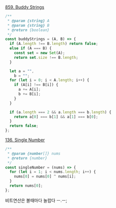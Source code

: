 [859. Buddy Strings](https://leetcode.com/problems/buddy-strings/)

```javascript
/**
 * @param {string} A
 * @param {string} B
 * @return {boolean}
 */
const buddyStrings = (A, B) => {
  if (A.length !== B.length) return false;
  else if (A === B) {
    const set = new Set(A);
    return set.size !== B.length;
  }

  let a = "",
    b = "";
  for (let i = 0; i < A.length; i++) {
    if (A[i] !== B[i]) {
      a += A[i];
      b += B[i];
    }
  }

  if (a.length === 2 && a.length === b.length) {
    return a[0] === b[1] && a[1] === b[0];
  }
  return false;
};
```

[136. Single Number](https://leetcode.com/problems/single-number/)

```javascript
/**
 * @param {number[]} nums
 * @return {number}
 */
const singleNumber = (nums) => {
  for (let i = 1; i < nums.length; i++) {
    nums[0] = nums[0] ^ nums[i];
  }
  return nums[0];
};
```

비트연산은 볼때마다 놀랍다 ㅡ.ㅡ;
